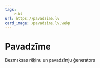```yaml
---
tags:
  - riki
url: https://pavadzime.lv
card_image: /pavadzime.lv.webp
---
```


# Pavadzīme

Bezmaksas rēķinu un pavadzīmju ģenerators
